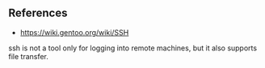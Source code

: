 ## References
- https://wiki.gentoo.org/wiki/SSH

ssh is not a tool only for logging into remote machines, but it also supports file transfer.
